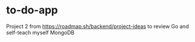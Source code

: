 # to-do-app
Project 2 from https://roadmap.sh/backend/project-ideas to review Go and self-teach myself MongoDB
